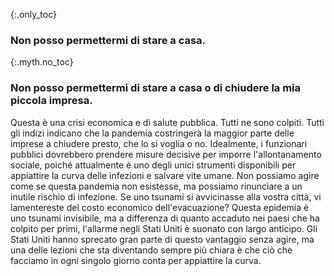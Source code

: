 {:.only_toc}
### Non posso permettermi di stare a casa.

{:.myth.no_toc}
### Non posso permettermi di stare a casa o di chiudere la mia piccola impresa.

Questa è una crisi economica e di salute pubblica. Tutti ne sono colpiti. Tutti gli indizi indicano che la pandemia costringerà la maggior parte delle imprese a chiudere presto, che lo si voglia o no. Idealmente, i funzionari pubblici dovrebbero prendere misure decisive per imporre l'allontanamento sociale, poiché attualmente è uno degli unici strumenti disponibili per appiattire la curva delle infezioni e salvare vite umane. Non possiamo agire come se questa pandemia non esistesse, ma possiamo rinunciare a un inutile rischio di infezione. Se uno tsunami si avvicinasse alla vostra città, vi lamentereste del costo economico dell'evacuazione? Questa epidemia è uno tsunami invisibile, ma a differenza di quanto accaduto nei paesi che ha colpito per primi, l'allarme negli Stati Uniti è suonato con largo anticipo. Gli Stati Uniti hanno sprecato gran parte di questo vantaggio senza agire, ma una delle lezioni che sta diventando sempre più chiara è che ciò che facciamo in ogni singolo giorno conta per appiattire la curva.
